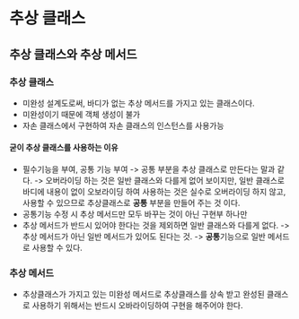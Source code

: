 # 추상 클래스

## 추상 클래스와 추상 메서드
### 추상 클래스
- 미완성 설계도로써, 바디가 없는 추상 메서드를 가지고 있는 클래스이다.
- 미완성이기 때문에 객체 생성이 불가
- 자손 클래스에서 구현하여 자손 클래스의 인스턴스를 사용가능
#### 굳이 추상 클래스를 사용하는 이유
- 필수기능을 부여, 공통 기능 부여
  -> 공통 부분을 추상 클래스로 만든다는 말과 같다.
  -> 오버라이딩 하는 것은 일반 클래스와 다를게 없어 보이지만, 일반 클래스로 바디에 내용이 없이 오보라이딩 하여 사용하는 것은
     실수로 오버라이딩 하지 않고, 사용할 수 있으므로 추상클래스로 **공통** 부분을 만들어 주는 것 이다.
- 공통기능 수정 시 추상 메서드만 모두 바꾸는 것이 아닌 구현부 하나만
- 추상 메서드가 반드시 있어야 한다는 것을 제외하면 일반 클래스와 다를게 없다.
  -> 추상 메서드가 아닌 일반 메서드가 있어도 된다는 것.
  -> **공통**기능으로 일반 메서드로 사용할 수 있다.

### 추상 메서드
- 추상클래스가 가지고 있는 미완성 메서드로 추상클래스를 상속 받고 완성된 클래스로 사용하기 위해서는
  반드시 오바라이딩하여 구현을 해주어야 한다.
